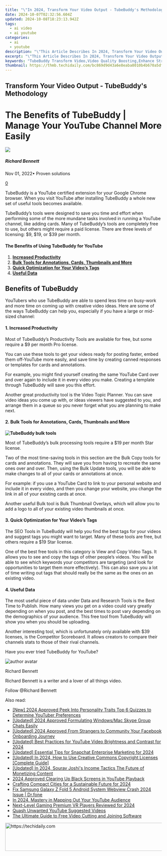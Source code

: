 ```yaml
---
title: "\"In 2024, Transform Your Video Output - TubeBuddy's Methodology\""
date: 2024-10-07T02:32:56.604Z
updated: 2024-10-08T18:23:13.942Z
tags:
  - ai video
  - ai youtube
categories:
  - ai
  - youtube
description: "\"This Article Describes In 2024, Transform Your Video Output - TubeBuddy's Methodology\""
excerpt: "\"This Article Describes In 2024, Transform Your Video Output - TubeBuddy's Methodology\""
keywords: "TubeBuddy Transform Video,Video Quality Boosting,Enhance Streaming Videos,Improve Video Output,Professional Video Edit,Optimize Video Content,Excellent Video Upgrade"
thumbnail: https://thmb.techidaily.com/bc869d9d43a6e8eaba8010b4b670a5dfb48692bbace90e7ba999d6674c090e3f.jpg
---
```


## Transform Your Video Output - TubeBuddy's Methodology

# The Benefits of TubeBuddy | Manage Your YouTube Channel More Easily

![](https://images.wondershare.com/filmora/article-images/richard-bennett.jpg)

##### Richard Bennett

 Nov 01, 2022• Proven solutions

[0](#commentsBoxSeoTemplate)

TubeBuddy is a YouTube certified extension for your Google Chrome browser. When you visit YouTube after installing TubeBuddy a whole new set of useful tools becomes available.

TubeBuddy’s tools were designed to save you time and effort when performing some of the more mundane tasks involved in running a YouTube channel, like adding cards. Many of TubeBuddy’s tools are completely free to use, but others might require a paid license. There are three levels of licensing: $9, $19, or $39 per month.

#### The Benefits of Using TubeBuddy for YouTube

1. [**Increased Productivity**](#productivity)
2. [**Bulk Tools for Annotations, Cards, Thumbnails and More**](#bulk)
3. [**Quick Optimization for Your Video’s Tags**](#tags)
4. [**Useful Data**](#data)

## **Benefits of TubeBuddy**

YouTubers who use TubeBuddy are able to spend less time on busy-work and more time on coming up with creative video ideas. Here are some of the ways TubeBuddy can help you, especially if you have a large or mid-sized channel:

#### **1\. Increased Productivity**

Most of TubeBuddy’s Productivity Tools are available for free, but some require a $9 per month Pro license.

You can use these tools to get your videos ready for posting faster, embed them off-YouTube more easily, and save time by creating canned responses or templates for cards and annotations.

For example, you might find yourself creating the same YouTube Card over and over again to include it in every video you make. Creating a template through TubeBuddy will save you this effort.

Another great productivity tool is the Video Topic Planner. You can save video ideas you come up with, or ideas viewers have suggested to you, and arrange them in a queue so you never forget what you are planning to make next.

#### **2\. Bulk Tools for Annotations, Cards, Thumbnails and More**

**![TubeBuddy bulk tools](https://images.wondershare.com/filmora/article-images/tubebuddy-bulk-tools.jpg)**

Most of TubeBuddy’s bulk processing tools require a $19 per month Star license.

Two of the most time-saving tools in this section are the Bulk Copy tools for cards and annotations. They will save you from having to recreate the same ones over and over. Then, using the Bulk Update tools, you will be able to make changes to all of your cards or annotations at once.

For example: if you use a YouTube Card to link to your personal website and include it in every video, and then you change your website, you change the link in all of your existing cards at once.

Another useful Bulk tool is Bulk Thumbnail Overlays, which will allow you to add a logo to all of your existing video thumbnails at once.

#### **3\. Quick Optimization for Your Video’s Tags**

The SEO Tools in TubeBuddy will help you find the best tags for your videos and suggest tags you might want to target. Many of these tools are free, but others require a $19 Star license.

One of the best free tools in this category is View and Copy Video Tags. It allows you to see and copy the tags of other people’s videos. You will be able to see which keywords your competitors are targeting (and look for opportunities to target them more effectively). This can also save you a lot of time writing out tags that should really be the same as the ones on an existing video.

#### **4\. Useful Data**

The most useful piece of data under Data and Research Tools is the Best Time to Publish. How many views you get on a video could vary greatly depending on when you post, and the best times to post vary depending on the demographics of your audience. This free tool from TubeBuddy will show you when you should be uploading.

Another interesting tool, which is unfortunately only available with $39 licenses, is the Competitor Scoreboard. It allows creators to compare their channels stats to those of their rival channels.

 Have you ever tried TubeBuddy for YouTube?

![author avatar](https://images.wondershare.com/filmora/article-images/richard-bennett.jpg)

Richard Bennett

Richard Bennett is a writer and a lover of all things video.

Follow @Richard Bennett

<ins class="adsbygoogle"
     style="display:block"
     data-ad-format="autorelaxed"
     data-ad-client="ca-pub-7571918770474297"
     data-ad-slot="1223367746"></ins>

<ins class="adsbygoogle"
     style="display:block"
     data-ad-client="ca-pub-7571918770474297"
     data-ad-slot="8358498916"
     data-ad-format="auto"
     data-full-width-responsive="true"></ins>

<span class="atpl-alsoreadstyle">Also read:</span>
<div><ul>
<li><a href="https://youtube-data.techidaily.com/024-approved-peek-into-personality-traits-top-6-quizzes-to-determine-youtuber-preferences/"><u>[New] 2024 Approved Peek Into Personality Traits Top 6 Quizzes to Determine YouTuber Preferences</u></a></li>
<li><a href="https://screen-recording.techidaily.com/updated-2024-approved-formulating-windowsmac-skype-group-chats-easily/"><u>[Updated] 2024 Approved Formulating Windows/Mac Skype Group Chats Easily</u></a></li>
<li><a href="https://facebook-video-content.techidaily.com/updated-2024-approved-from-strangers-to-community-your-facebook-onboarding-journey/"><u>[Updated] 2024 Approved From Strangers to Community Your Facebook Onboarding Journey</u></a></li>
<li><a href="https://youtube-zero.techidaily.com/ed-best-practices-for-youtube-video-brightness-and-contrast-for-2024/"><u>[Updated] Best Practices for YouTube Video Brightness and Contrast for 2024</u></a></li>
<li><a href="https://snapchat-videos.techidaily.com/updated-essential-tips-for-snapchat-enterprise-marketing-for-2024/"><u>[Updated] Essential Tips for Snapchat Enterprise Marketing for 2024</u></a></li>
<li><a href="https://youtube-zero.techidaily.com/ed-in-2024-how-to-use-creative-commons-copyright-licenses-complete-guide/"><u>[Updated] In 2024, How to Use Creative Commons Copyright Licenses [Complete Guide]</u></a></li>
<li><a href="https://youtube-zero.techidaily.com/ed-in-2024-sourav-joshis-income-tactics-the-future-of-monetizing-content/"><u>[Updated] In 2024, Sourav Joshi's Income Tactics The Future of Monetizing Content</u></a></li>
<li><a href="https://youtube-zero.techidaily.com/approved-clearing-up-black-screens-in-youtube-playback/"><u>2024 Approved Clearing Up Black Screens in YouTube Playback</u></a></li>
<li><a href="https://youtube-zero.techidaily.com/ing-compact-cities-for-a-sustainable-future-for-2024/"><u>Crafting Compact Cities for a Sustainable Future for 2024</u></a></li>
<li><a href="https://howto.techidaily.com/fix-samsung-galaxy-z-fold-5-android-system-webview-crash-2024-issue-drfone-by-drfone-fix-android-problems-fix-android-problems/"><u>Fix Samsung Galaxy Z Fold 5 Android System Webview Crash 2024 Issue | Dr.fone</u></a></li>
<li><a href="https://youtube-zero.techidaily.com/24-mastery-in-mapping-out-your-youtube-audience/"><u>In 2024, Mastery in Mapping Out Your YouTube Audience</u></a></li>
<li><a href="https://extra-approaches.techidaily.com/next-level-gaming-premium-vr-players-reviewed-for-2024/"><u>Next-Level Gaming Premium VR Players Reviewed for 2024</u></a></li>
<li><a href="https://youtube-data.techidaily.com/-unwanted-youtube-suggested-videos/"><u>Quash Unwanted YouTube Suggested Videos</u></a></li>
<li><a href="https://ai-vdieo-software.techidaily.com/the-ultimate-guide-to-free-video-cutting-and-joining-software/"><u>The Ultimate Guide to Free Video Cutting and Joining Software</u></a></li>
</ul></div>

<!-- affiliate ads begin -->
<a href="https://appsumo.8odi.net/c/5597632/2068426/7443" target="_top" id="2068426">
  <img src="//a.impactradius-go.com/display-ad/7443-2068426" border="0" alt="https://techidaily.com" width="728" height="90"/>
</a>
<img height="0" width="0" src="https://appsumo.8odi.net/i/5597632/2068426/7443" style="position:absolute;visibility:hidden;" border="0" />
<!-- affiliate ads end -->

